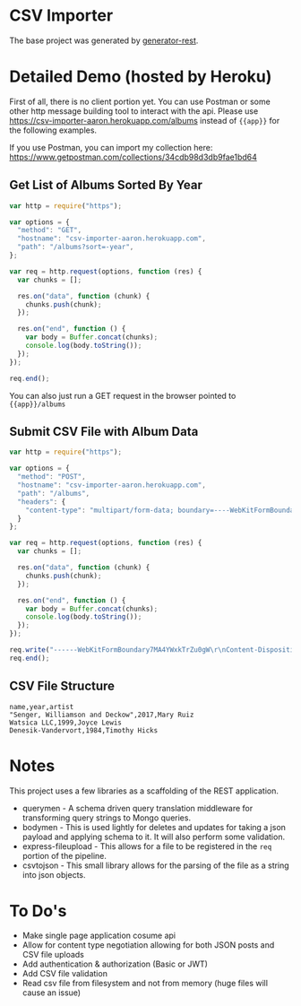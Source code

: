 # CSV Importer

The base project was generated by [generator-rest](https://github.com/diegohaz/generator-rest).

# Detailed Demo (hosted by Heroku)

First of all, there is no client portion yet. You can use Postman or some other http message building tool to interact with the api. Please use https://csv-importer-aaron.herokuapp.com/albums instead of `{{app}}` for the following examples.

If you use Postman, you can import my collection here: https://www.getpostman.com/collections/34cdb98d3db9fae1bd64

## Get List of Albums Sorted By Year
``` javascript
var http = require("https");

var options = {
  "method": "GET",
  "hostname": "csv-importer-aaron.herokuapp.com",
  "path": "/albums?sort=-year",
};

var req = http.request(options, function (res) {
  var chunks = [];

  res.on("data", function (chunk) {
    chunks.push(chunk);
  });

  res.on("end", function () {
    var body = Buffer.concat(chunks);
    console.log(body.toString());
  });
});

req.end();
```

You can also just run a GET request in the browser pointed to `{{app}}/albums`

## Submit CSV File with Album Data
``` javascript
var http = require("https");

var options = {
  "method": "POST",
  "hostname": "csv-importer-aaron.herokuapp.com",
  "path": "/albums",
  "headers": {
    "content-type": "multipart/form-data; boundary=----WebKitFormBoundary7MA4YWxkTrZu0gW"
  }
};

var req = http.request(options, function (res) {
  var chunks = [];

  res.on("data", function (chunk) {
    chunks.push(chunk);
  });

  res.on("end", function () {
    var body = Buffer.concat(chunks);
    console.log(body.toString());
  });
});

req.write("------WebKitFormBoundary7MA4YWxkTrZu0gW\r\nContent-Disposition: form-data; name=\"file\"\r\n\r\n\r\n------WebKitFormBoundary7MA4YWxkTrZu0gW--");
req.end();
```

## CSV File Structure

```
name,year,artist
"Senger, Williamson and Deckow",2017,Mary Ruiz
Watsica LLC,1999,Joyce Lewis
Denesik-Vandervort,1984,Timothy Hicks
```

# Notes

This project uses a few libraries as a scaffolding of the REST application.

* querymen - A schema driven query translation middleware for transforming query strings to Mongo queries.
* bodymen - This is used lightly for deletes and updates for taking a json payload and applying schema to it. It will also perform some validation.
* express-fileupload - This allows for a file to be registered in the `req` portion of the pipeline.
* csvtojson - This small library allows for the parsing of the file as a string into json objects.

# To Do's

* Make single page application cosume api
* Allow for content type negotiation allowing for both JSON posts and CSV file uploads
* Add authentication & authorization (Basic or JWT)
* Add CSV file validation
* Read csv file from filesystem and not from memory (huge files will cause an issue)
